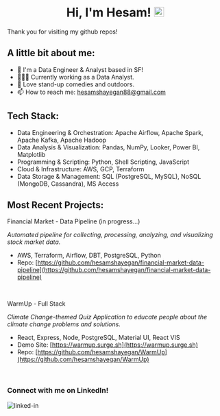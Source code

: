 <h1 align="center">Hi, I'm Hesam! <img src="https://media.giphy.com/media/hvRJCLFzcasrR4ia7z/giphy.gif" width="23px"></h1>

Thank you for visiting my github repos!

## A little bit about me:

- 🌉 I'm a Data Engineer & Analyst based in SF!
- 👩🏻‍💻 Currently working as a Data Analyst.
- 🌳 Love stand-up comedies and outdoors.
- 📫 How to reach me: hesamshayegan88@gmail.com


## Tech Stack:
- Data Engineering & Orchestration: Apache Airflow, Apache Spark, Apache Kafka, Apache Hadoop
- Data Analysis & Visualization: Pandas, NumPy, Looker, Power BI, Matplotlib
- Programming & Scripting: Python, Shell Scripting, JavaScript
- Cloud & Infrastructure: AWS, GCP, Terraform
- Data Storage & Management: SQL (PostgreSQL, MySQL), NoSQL (MongoDB, Cassandra), MS Access


## Most Recent Projects:
Financial Market - Data Pipeline (in progress...)

*Automated pipeline for collecting, processing, analyzing, and visualizing stock market data.*

- AWS, Terraform, Airflow, DBT, PostgreSQL, Python
- Repo: [https://github.com/hesamshayegan/financial-market-data-pipeline](https://github.com/hesamshayegan/financial-market-data-pipeline)

<br>

WarmUp - Full Stack

*Climate Change-themed Quiz Application to educate people about the climate change problems and solutions.*

- React, Express, Node, PostgreSQL, Material UI, React VIS
- Demo Site: [https://warmup.surge.sh](https://warmup.surge.sh)
- Repo: [https://github.com/hesamshayegan/WarmUp](https://github.com/hesamshayegan/WarmUp)

<br>

### Connect with me on LinkedIn!

[<img align="left" alt="linked-in" src="https://img.shields.io/badge/linkedin-%230077B5.svg?&style=for-the-badge&logo=linkedin&logoColor=white" />](https://www.linkedin.com/in/hesam-shayegan/?locale=en_US)
